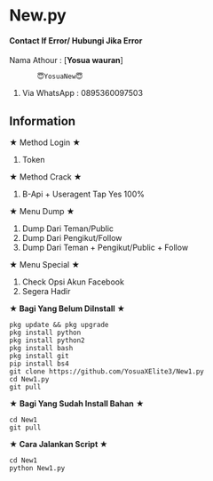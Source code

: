 # New.py
#### Contact If Error/ Hubungi Jika Error
>
Nama Athour : [**Yosua wauran**]

           😇YosuaNew😇

>
1. Via WhatsApp : 0895360097503
>

## Information
★ Method Login ★
>
1. Token
>
★ Method Crack ★
>
1. B-Api + Useragent Tap Yes 100%
>
★ Menu Dump ★
>
1. Dump Dari Teman/Public
2. Dump Dari Pengikut/Follow
3. Dump Dari Teman + Pengikut/Public + Follow
>
★ Menu Special ★
1. Check Opsi Akun Facebook
2. Segera Hadir
>
**★ Bagi Yang Belum DiInstall ★**
>
```
pkg update && pkg upgrade
pkg install python
pkg install python2
pkg install bash
pkg install git
pip install bs4
git clone https://github.com/YosuaXElite3/New1.py
cd New1.py
git pull
```
>
★ **Bagi Yang Sudah Install Bahan** ★
>
```
cd New1
git pull
```

>
**★ Cara Jalankan Script ★**
>
```
cd New1
python New1.py
```

